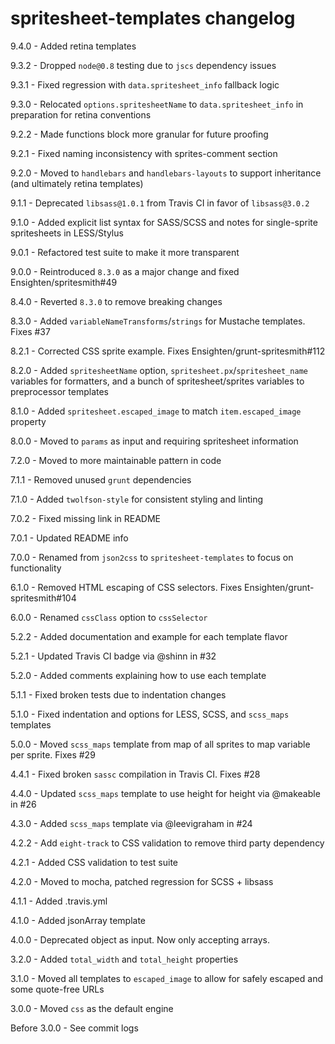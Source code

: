 # spritesheet-templates changelog
9.4.0 - Added retina templates

9.3.2 - Dropped `node@0.8` testing due to `jscs` dependency issues

9.3.1 - Fixed regression with `data.spritesheet_info` fallback logic

9.3.0 - Relocated `options.spritesheetName` to `data.spritesheet_info` in preparation for retina conventions

9.2.2 - Made functions block more granular for future proofing

9.2.1 - Fixed naming inconsistency with sprites-comment section

9.2.0 - Moved to `handlebars` and `handlebars-layouts` to support inheritance (and ultimately retina templates)

9.1.1 - Deprecated `libsass@1.0.1` from Travis CI in favor of `libsass@3.0.2`

9.1.0 - Added explicit list syntax for SASS/SCSS and notes for single-sprite spritesheets in LESS/Stylus

9.0.1 - Refactored test suite to make it more transparent

9.0.0 - Reintroduced `8.3.0` as a major change and fixed Ensighten/spritesmith#49

8.4.0 - Reverted `8.3.0` to remove breaking changes

8.3.0 - Added `variableNameTransforms`/`strings` for Mustache templates. Fixes #37

8.2.1 - Corrected CSS sprite example. Fixes Ensighten/grunt-spritesmith#112

8.2.0 - Added `spritesheetName` option, `spritesheet.px`/`spritesheet_name` variables for formatters, and a bunch of spritesheet/sprites variables to preprocessor templates

8.1.0 - Added `spritesheet.escaped_image` to match `item.escaped_image` property

8.0.0 - Moved to `params` as input and requiring spritesheet information

7.2.0 - Moved to more maintainable pattern in code

7.1.1 - Removed unused `grunt` dependencies

7.1.0 - Added `twolfson-style` for consistent styling and linting

7.0.2 - Fixed missing link in README

7.0.1 - Updated README info

7.0.0 - Renamed from `json2css` to `spritesheet-templates` to focus on functionality

6.1.0 - Removed HTML escaping of CSS selectors. Fixes Ensighten/grunt-spritesmith#104

6.0.0 - Renamed `cssClass` option to `cssSelector`

5.2.2 - Added documentation and example for each template flavor

5.2.1 - Updated Travis CI badge via @shinn in #32

5.2.0 - Added comments explaining how to use each template

5.1.1 - Fixed broken tests due to indentation changes

5.1.0 - Fixed indentation and options for LESS, SCSS, and `scss_maps` templates

5.0.0 - Moved `scss_maps` template from map of all sprites to map variable per sprite. Fixes #29

4.4.1 - Fixed broken `sassc` compilation in Travis CI. Fixes #28

4.4.0 - Updated `scss_maps` template to use height for height via @makeable in #26

4.3.0 - Added `scss_maps` template via @leevigraham in #24

4.2.2 - Add `eight-track` to CSS validation to remove third party dependency

4.2.1 - Added CSS validation to test suite

4.2.0 - Moved to mocha, patched regression for SCSS + libsass

4.1.1 - Added .travis.yml

4.1.0 - Added jsonArray template

4.0.0 - Deprecated object as input. Now only accepting arrays.

3.2.0 - Added `total_width` and `total_height` properties

3.1.0 - Moved all templates to `escaped_image` to allow for safely escaped and some quote-free URLs

3.0.0 - Moved `css` as the default engine

Before 3.0.0 - See commit logs
